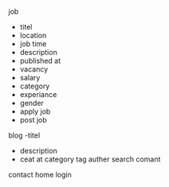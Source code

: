 job 
 - titel 
 - location 
 - job time
 - description 
 - published at
 - vacancy
 - salary
 - category
 - experiance
 - gender
 - apply job 
 - post job  


blog 
 -titel 
 - description 
 - ceat at
 category 
 tag
 auther
 search
 comant

contact 
home 
login
 